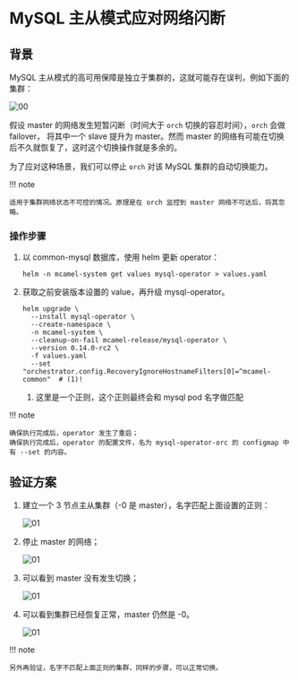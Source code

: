 # MySQL 主从模式应对网络闪断

## 背景

MySQL 主从模式的高可用保障是独立于集群的，这就可能存在误判，例如下面的集群：

![00](../../mysql/images/mysql-net.jpg)

假设 master 的网络发生短暂闪断（时间大于 `orch` 切换的容忍时间），`orch` 会做 failover，
将其中一个 slave 提升为 master。然而 master 的网络有可能在切换后不久就恢复了，这时这个切换操作就是多余的。

为了应对这种场景，我们可以停止 `orch` 对该 MySQL 集群的自动切换能力。

!!! note

    适用于集群网络状态不可控的情况。原理是在 orch 监控到 master 网络不可达后，将其忽略。

### 操作步骤

1. 以 common-mysql 数据库，使用 helm 更新 operator：

    ```shell
    helm -n mcamel-system get values mysql-operator > values.yaml
    ```

2. 获取之前安装版本设置的 value，再升级 mysql-operator。

    ```shell
    helm upgrade \
      --install mysql-operator \
      --create-namespace \
      -n mcamel-system \
      --cleanup-on-fail mcamel-release/mysql-operator \
      --version 0.14.0-rc2 \
      -f values.yaml
      --set "orchestrator.config.RecoveryIgnoreHostnameFilters[0]=^mcamel-common"  # (1)!
    ```

    1. 这里是一个正则，这个正则最终会和  mysql pod 名字做匹配

!!! note

    确保执行完成后，operator 发生了重启；
    确保执行完成后，operator 的配置文件，名为 mysql-operator-orc 的 configmap 中有 --set 的内容。

## 验证方案

1. 建立一个 3 节点主从集群（-0 是 master），名字匹配上面设置的正则：

    ![01](../../mysql/images/mysql-net01.png)

2. 停止 master 的网络；

    ![01](../../mysql/images/mysql-net02.png)

3. 可以看到 master 没有发生切换；

    ![01](../../mysql/images/mysql-net03.png)

4. 可以看到集群已经恢复正常，master 仍然是 -0。

    ![01](../../mysql/images/mysql-net04.png)

!!! note

    另外再验证，名字不匹配上面正则的集群，同样的步骤，可以正常切换。
